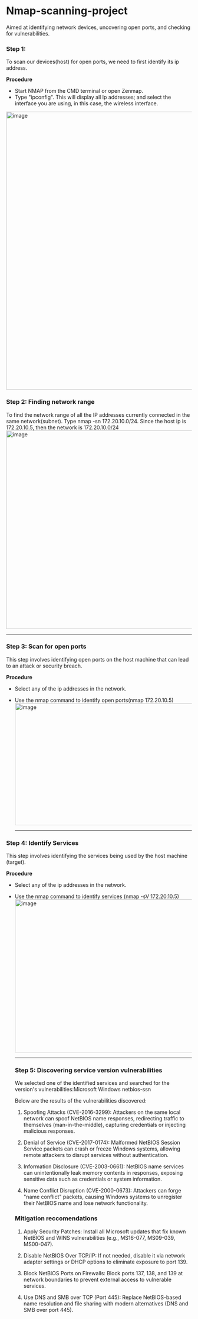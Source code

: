 # Nmap-scanning-project
Aimed at identifying network devices, uncovering open ports, and checking for vulnerabilities.

### Step 1: 
To scan our devices(host) for open ports, we need to first identify its ip address.

**Procedure**
* Start NMAP from the CMD terminal or open Zenmap.
* Type "ipconfig". This will display all Ip addresses; and select the interface you are using, in this case, the wireless interface.
  
<img width="755" height="752" alt="image" src="https://github.com/user-attachments/assets/18ee4674-d310-4880-a2e0-7975a15625cb" />

### Step 2: Finding network range
To find the network range of all the IP addresses currently connected in the same network(subnet). Type nmap -sn 172.20.10.0/24. Since the host ip is 172.20.10.5, then the network is 172.20.10.0/24
<img width="684" height="537" alt="image" src="https://github.com/user-attachments/assets/db3a915c-6609-4831-a26a-a25df88b77d6" />

---

### Step 3: Scan for open ports
This step involves identifying open ports on the host machine that can lead to an attack or security breach.

**Procedure**
* Select any of the ip addresses in the network.
* Use the nmap command to identify open ports(nmap 172.20.10.5<host ip address>)
  <img width="689" height="330" alt="image" src="https://github.com/user-attachments/assets/063fd117-d94e-4c2c-a24e-cbac1ea51792" />

  ---
### Step 4: Identify Services
This step involves identifying the services being used by the host machine (target).

**Procedure**
* Select any of the ip addresses in the network.
* Use the nmap command to identify services (nmap -sV 172.20.10.5<target ip address>)
  <img width="689" height="414" alt="image" src="https://github.com/user-attachments/assets/d19d9233-86d1-484b-a49d-7118cbefcae8" />

  ---
  ### Step 5: Discovering service version vulnerabilities
  We selected one of the identified services and searched for the version's vulnerabilities:Microsoft Windows netbios-ssn

  Below are the results of the vulnerabilities discovered:
  
  1. Spoofing Attacks (CVE-2016-3299):
  Attackers on the same local network can spoof NetBIOS name responses, redirecting traffic to themselves (man-in-the-middle), capturing credentials or injecting malicious     responses.

  2. Denial of Service (CVE-2017-0174):
  Malformed NetBIOS Session Service packets can crash or freeze Windows systems, allowing remote attackers to disrupt services without authentication.

  3. Information Disclosure (CVE-2003-0661):
  NetBIOS name services can unintentionally leak memory contents in responses, exposing sensitive data such as credentials or system information.

  4. Name Conflict Disruption (CVE-2000-0673):
  Attackers can forge "name conflict" packets, causing Windows systems to unregister their NetBIOS name and lose network functionality.
 

  ### Mitigation reccomendations
  1. Apply Security Patches:
  Install all Microsoft updates that fix known NetBIOS and WINS vulnerabilities (e.g., MS16-077, MS09-039, MS00-047).

  2. Disable NetBIOS Over TCP/IP:
  If not needed, disable it via network adapter settings or DHCP options to eliminate exposure to port 139.

  3. Block NetBIOS Ports on Firewalls:
  Block ports 137, 138, and 139 at network boundaries to prevent external access to vulnerable services.

  4. Use DNS and SMB over TCP (Port 445):
  Replace NetBIOS-based name resolution and file sharing with modern alternatives (DNS and SMB over port 445).



